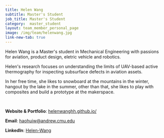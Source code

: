 ```yaml
---
title: Helen Wang
subtitle: Master's Student
job_title: Master's Student
category:  master_student
layout: team_member_personal_page
image: /img/team/helenwang.jpg
link-new-tab: true
---
```


Helen Wang is a Master's student in Mechanical Engineering with passions for aviation, product design, eletric vehicle and robotics.  

Helen's research focuses on understanding the limits of UAV-based active thermography for inspecting subsurface defects in aviation assets. 

In her free time, she likes to snowboard at the mountains in the winter, hangout by the lake in the summer, other than that, she likes to play with composites and build a prototype at the makerspace.  

<br>

**Website & Portfolio**: [helenwanghh.github.io/](https://helenwanghh.github.io/)

**Email**: [haohuiw@andrew.cmu.edu](mailto:haohuiw@andrew.cmu.edu)

**LinkedIn**: [Helen-Wang](https://www.linkedin.com/in/helenwanghh/)
